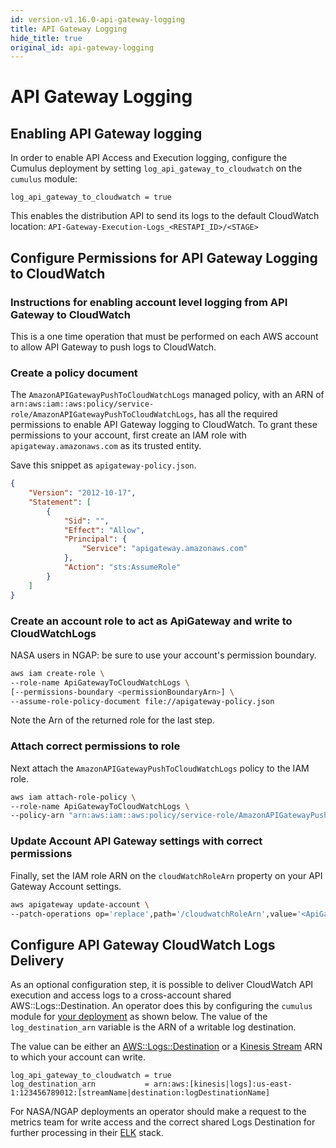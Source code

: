 ```yaml
---
id: version-v1.16.0-api-gateway-logging
title: API Gateway Logging
hide_title: true
original_id: api-gateway-logging
---
```


# API Gateway Logging

## Enabling API Gateway logging

In order to enable API Access and Execution logging, configure the Cumulus deployment by setting `log_api_gateway_to_cloudwatch` on the `cumulus` module:

```hcl
log_api_gateway_to_cloudwatch = true
```

This enables the distribution API to send its logs to the default CloudWatch location: `API-Gateway-Execution-Logs_<RESTAPI_ID>/<STAGE>`

## Configure Permissions for API Gateway Logging to CloudWatch

### Instructions for enabling account level logging from API Gateway to CloudWatch

This is a one time operation that must be performed on each AWS account to allow API Gateway to push logs to CloudWatch.

### Create a policy document

The `AmazonAPIGatewayPushToCloudWatchLogs` managed policy, with an ARN of `arn:aws:iam::aws:policy/service-role/AmazonAPIGatewayPushToCloudWatchLogs`, has all the required permissions to enable API Gateway logging to CloudWatch.  To grant these permissions to your account, first create an IAM role with `apigateway.amazonaws.com` as its trusted entity.

Save this snippet as `apigateway-policy.json`.

```json
{
    "Version": "2012-10-17",
    "Statement": [
        {
            "Sid": "",
            "Effect": "Allow",
            "Principal": {
                "Service": "apigateway.amazonaws.com"
            },
            "Action": "sts:AssumeRole"
        }
    ]
}
```

### Create an account role to act as ApiGateway and write to CloudWatchLogs

NASA users in NGAP: be sure to use your account's permission boundary.

```sh
aws iam create-role \
--role-name ApiGatewayToCloudWatchLogs \
[--permissions-boundary <permissionBoundaryArn>] \
--assume-role-policy-document file://apigateway-policy.json
```

Note the Arn of the returned role for the last step.

### Attach correct permissions to role

Next attach the `AmazonAPIGatewayPushToCloudWatchLogs` policy to the IAM role.

```sh
aws iam attach-role-policy \
--role-name ApiGatewayToCloudWatchLogs \
--policy-arn "arn:aws:iam::aws:policy/service-role/AmazonAPIGatewayPushToCloudWatchLogs"
```

### Update Account API Gateway settings with correct permissions

Finally, set the IAM role ARN on the `cloudWatchRoleArn` property on your API Gateway Account settings.

```sh
aws apigateway update-account \
--patch-operations op='replace',path='/cloudwatchRoleArn',value='<ApiGatewayToCloudWatchLogs ARN>'
```

## Configure API Gateway CloudWatch Logs Delivery

As an optional configuration step, it is possible to deliver CloudWatch API execution and access logs to a cross-account shared AWS::Logs::Destination. An operator does this by configuring the `cumulus` module for [your deployment](../deployment/README.md#configure-and-deploy-the-cumulus-tf-root-module) as shown below. The value of the `log_destination_arn` variable is the ARN of a writable log destination.

The value can be either an [AWS::Logs::Destination](https://docs.aws.amazon.com/AWSCloudFormation/latest/UserGuide/aws-resource-logs-destination.html) or a [Kinesis Stream](https://aws.amazon.com/kinesis/data-streams/) ARN to which your account can write.

```hcl
log_api_gateway_to_cloudwatch = true
log_destination_arn           = arn:aws:[kinesis|logs]:us-east-1:123456789012:[streamName|destination:logDestinationName]
```

For NASA/NGAP deployments an operator should make a request to the metrics team for write access and the correct shared Logs Destination for further processing in their [ELK](https://www.elastic.co/elk-stack) stack.
